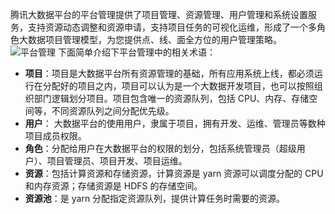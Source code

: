 腾讯大数据平台的平台管理提供了项目管理、资源管理、用户管理和系统设置服务，支持资源动态调整和资源申请，支持项目任务的可视化运维，形成了一个多角色大数据项目管理模型，为您提供点、线、面全方位的用户管理策略。
![平台管理](https://mc.qcloudimg.com/static/img/3d4a76c7e28000318e39724581530c9f/image.png)
下面简单介绍下平台管理中的相关术语：
- **项目**：项目是大数据平台所有资源管理的基础，所有应用系统上线，都必须运行在分配好的项目之内，项目可以认为是一个大数据开发项目，也可以按照组织部门逻辑划分项目。项目包含唯一的资源队列，包括 CPU、内存、存储空间等，不同资源队列之间分配优先级。
- **用户**： 大数据平台的使用用户，隶属于项目，拥有开发、运维、管理员等数种项目成员权限。
- **角色**：分配给用户在大数据平台的权限的划分，包括系统管理员（超级用户）、项目管理员、项目开发、项目运维。
- **资源**：包括计算资源和存储资源，计算资源是 yarn 资源可以调度分配的 CPU 和内存资源；存储资源是 HDFS 的存储空间。
- **资源池**：是 yarn 分配指定资源队列，提供计算任务时需要的资源。

























